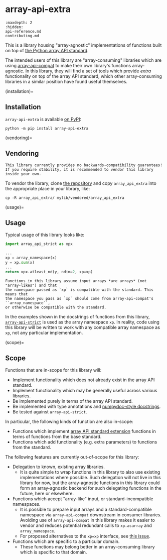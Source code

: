 # array-api-extra

```{toctree}
:maxdepth: 2
:hidden:
api-reference.md
contributing.md
```

This is a library housing "array-agnostic" implementations of functions built on
top of [the Python array API standard](https://data-apis.org/array-api/).

The intended users of this library are "array-consuming" libraries which are
using [array-api-compat](https://data-apis.org/array-api-compat/) to make their
own library's functions array-agnostic. In this library, they will find a set of
tools which provide _extra_ functionality on top of the array API standard,
which other array-consuming libraries in a similar position have found useful
themselves.

(installation)=

## Installation

`array-api-extra` is available
[on PyPI](https://pypi.org/project/array-api-extra/):

```shell
python -m pip install array-api-extra
```

(vendoring)=

## Vendoring

```{warning}
This library currently provides no backwards-compatibility guarantees!
If you require stability, it is recommended to vendor this library inside your own.
```

To vendor the library, clone
[the repository](https://github.com/data-apis/array-api-extra) and copy
`array_api_extra` into the appropriate place in your library, like:

```
cp -R array_api_extra/ mylib/vendored/array_api_extra
```

(usage)=

## Usage

Typical usage of this library looks like:

```python
import array_api_strict as xpx

...
xp = array_namespace(x)
y = xp.sum(x)
...
return xpx.atleast_nd(y, ndim=2, xp=xp)
```

```{note}
Functions in this library assume input arrays *are arrays* (not "array-likes") and that
the namespace passed as `xp` is compatible with the standard. This means that
the namespace you pass as `xp` should come from array-api-compat's ``array_namespace``,
or otherwise be compatible with the standard.
```

In the examples shown in the docstrings of functions from this library,
[`array-api-strict`](https://data-apis.org/array-api-strict/) is used as the
array namespace `xp`. In reality, code using this library will be written to
work with any compatible array namespace as `xp`, not any particular
implementation.

(scope)=

## Scope

Functions that are in-scope for this library will:

- Implement functionality which does not already exist in the array API
  standard.
- Implement functionality which may be generally useful across various
  libraries.
- Be implemented purely in terms of the array API standard.
- Be implemented with type annotations and
  [numpydoc-style docstrings](https://numpydoc.readthedocs.io/en/latest/format.html).
- Be tested against `array-api-strict`.

In particular, the following kinds of function are also in-scope:

- Functions which implement
  [array API standard extension](https://data-apis.org/array-api/2023.12/extensions/index.html)
  functions in terms of functions from the base standard.
- Functions which add functionality (e.g. extra parameters) to functions from
  the standard.

The following features are currently out-of-scope for this library:

- Delegation to known, existing array libraries.
  - It is quite simple to wrap functions in this library to also use existing
    implementations where possible. Such delegation will not live in this
    library for now, but the array-agnostic functions in this library could form
    an array-agnostic backend for such delegating functions in the future, here
    or elsewhere.
- Functions which accept "array-like" input, or standard-incompatible
  namespaces.
  - It is possible to prepare input arrays and a standard-compatible namespace
    via `array-api-compat` downstream in consumer libraries. Avoiding use of
    `array-api-compat` in this library makes it easier to vendor and reduces
    potential redundant calls to `xp.asarray` and `array_namespace`.
  - For proposed alternatives to the `xp=xp` interface, see
    [this issue](https://github.com/data-apis/array-api-extra/issues/6).
- Functions which are specific to a particular domain.
  - These functions may belong better in an array-consuming library which is
    specific to that domain.
